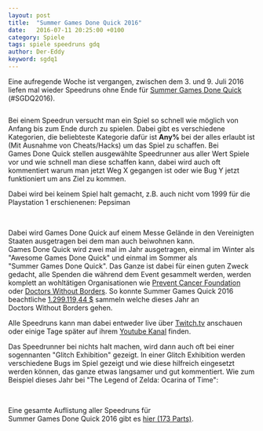 ```yaml
---
layout: post
title:  "Summer Games Done Quick 2016"
date:   2016-07-11 20:25:00 +0100
category: Spiele
tags: spiele speedruns gdq
author: Der-Eddy
keyword: sgdq1
---
```

Eine aufregende Woche ist vergangen, zwischen dem 3. und 9. Juli 2016 liefen mal wieder Speedruns ohne Ende für [Summer&nbsp;Games&nbsp;Done&nbsp;Quick](https://gamesdonequick.com/) (#SGDQ2016).

<img class="lazy" data-original="https://abload.de/img/sgdq2016-banner9gs1n.jpg">

Bei einem Speedrun versucht man ein Spiel so schnell wie möglich von Anfang bis zum Ende durch zu spielen. Dabei gibt es verschiedene Kategorien, die beliebteste Kategorie dafür ist **Any%** bei der alles erlaubt ist (Mit Ausnahme von Cheats/Hacks) um das Spiel zu schaffen. Bei Games&nbsp;Done&nbsp;Quick stellen ausgewählte Speedrunner aus aller Wert Spiele vor und wie schnell man diese schaffen kann, dabei wird auch oft kommentiert warum man jetzt Weg X gegangen ist oder wie Bug Y jetzt funktioniert um ans Ziel zu kommen.

Dabei wird bei keinem Spiel halt gemacht, z.B. auch nicht vom 1999 für die Playstation&nbsp;1 erschienenen:&nbsp;Pepsiman

<div class="ui embed" data-source="youtube" data-id="C33Xo1hE9XE" data-placeholder="https://i.imgur.com/izDcrQF.jpg"></div><br>

Dabei wird Games&nbsp;Done&nbsp;Quick auf einem Messe Gelände in den Vereinigten Staaten ausgetragen bei dem man auch beiwohnen kann. Games&nbsp;Done&nbsp;Quick wird zwei mal im Jahr ausgetragen, einmal im Winter als "Awesome&nbsp;Games&nbsp;Done&nbsp;Quick" und einmal im Sommer als "Summer&nbsp;Games&nbsp;Done&nbsp;Quick". Das Ganze ist dabei für einen guten Zweck gedacht, alle Spenden die während dem Event gesammelt werden, werden komplett an wohltätigen Organisationen wie [Prevent&nbsp;Cancer&nbsp;Foundation](http://preventcancer.org/) oder [Doctors&nbsp;Without&nbsp;Borders](http://www.msf.org/). So konnte Summer&nbsp;Games&nbsp;Quick&nbsp;2016 beachtliche [1.299.119,44 $](https://gamesdonequick.com/tracker/18) sammeln welche dieses Jahr an Doctors&nbsp;Without&nbsp;Borders gehen.

Alle Speedruns kann man dabei entweder live über [Twitch.tv](https://www.twitch.tv/gamesdonequick) anschauen oder einige Tage später auf ihrem [Youtube Kanal](https://www.youtube.com/user/gamesdonequick) finden.

Das Speedrunner bei nichts halt machen, wird dann auch oft bei einer sogennanten "Glitch Exhibition" gezeigt. In einer Glitch Exhibition werden verschiedene Bugs im Spiel gezeigt und wie diese hilfreich eingesetzt werden können, das ganze etwas langsamer und gut kommentiert. Wie zum Beispiel dieses Jahr bei "The Legend of Zelda: Ocarina of Time":

<div class="ui embed" data-source="youtube" data-id="vQbrudZ-KmU" data-placeholder="https://i.imgur.com/BPn5zmY.jpg"></div>
<script>$('.ui.embed').embed();</script><br>

Eine gesamte Auflistung aller Speedruns für Summer&nbsp;Games&nbsp;Done&nbsp;Quick&nbsp;2016 gibt es [hier (173 Parts)](https://www.youtube.com/playlist?list=PLz8YL4HVC87WhzH2-56QXDOwoKNYkdCEV).
